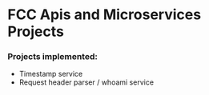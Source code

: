 
# FCC Apis and Microservices Projects

### Projects implemented:
* Timestamp service
* Request header parser / whoami service

